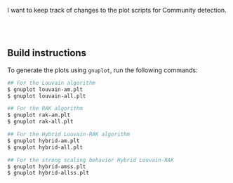 I want to keep track of changes to the plot scripts for Community detection.

<br>
<br>


## Build instructions

To generate the plots using `gnuplot`, run the following commands:

```bash
## For the Louvain algorithm
$ gnuplot louvain-am.plt
$ gnuplot louvain-all.plt

## For the RAK algorithm
$ gnuplot rak-am.plt
$ gnuplot rak-all.plt

## For the Hybrid Louvain-RAK algorithm
$ gnuplot hybrid-am.plt
$ gnuplot hybrid-all.plt

## For the strong scaling behavior Hybrid Louvain-RAK
$ gnuplot hybrid-amss.plt
$ gnuplot hybrid-allss.plt
```
